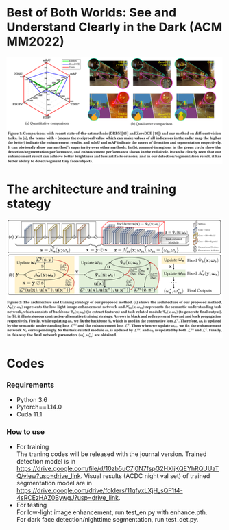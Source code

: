 # Best of Both Worlds: See and Understand Clearly in the Dark (ACM MM2022)

![image](https://github.com/k914/contrastive-alternative-learning/blob/main/Figure/first.PNG)

The architecture and training stategy
=====
![image](https://github.com/k914/contrastive-alternative-learning/blob/main/Figure/flow.png)

Codes
=====
### Requirements

* Python 3.6
* Pytorch==1.14.0
* Cuda 11.1

### How to use
* For training      
The traning codes will be released with the journal version.
Trained detection model is in https://drive.google.com/file/d/10zb5uC7j0N7fspG2HXljKQEYhRQUUaTQ/view?usp=drive_link.
Visual results (ACDC night val set) of trained segmentation model are in https://drive.google.com/drive/folders/11qfyxLXjH_sQF1t4-4sRCEzHAZ0BywgJ?usp=drive_link. 
* For testing    
For low-light image enhancement, run test_en.py with enhance.pth.  
For dark face detection/nighttime segmentation, run test_det.py. 
